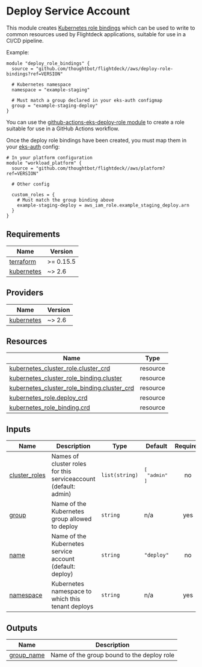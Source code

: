 # Deploy Service Account

This module creates [Kubernetes role bindings] which can be used to write to
common resources used by Flightdeck applications, suitable for use in a CI/CD
pipeline.

Example:

``` hcl
module "deploy_role_bindings" {
  source = "github.com/thoughtbot/flightdeck//aws/deploy-role-bindings?ref=VERSION"

  # Kubernetes namespace
  namespace = "example-staging"

  # Must match a group declared in your eks-auth configmap
  group = "example-staging-deploy"
}
```

You can use the [github-actions-eks-deploy-role module] to create a role
suitable for use in a GitHub Actions workflow.

Once the deploy role bindings have been created, you must map them in your
[eks-auth] config:

``` hcl
# In your platform configuration
module "workload_platform" {
  source = "github.com/thoughtbot/flightdeck//aws/platform?ref=VERSION"

  # Other config

  custom_roles = {
    # Must match the group binding above
    example-staging-deploy = aws_iam_role.example_staging_deploy.arn
  }
}
```

[Kubernetes role bindings]: https://kubernetes.io/docs/reference/access-authn-authz/rbac/
[eks-auth]: https://docs.aws.amazon.com/eks/latest/userguide/add-user-role.html
[github-actions-eks-deploy-role module]: github.com/thoughtbot/terraform-eks-cicd//modules/github-actions-eks-deploy-role

<!-- BEGIN_TF_DOCS -->
## Requirements

| Name | Version |
|------|---------|
| <a name="requirement_terraform"></a> [terraform](#requirement\_terraform) | >= 0.15.5 |
| <a name="requirement_kubernetes"></a> [kubernetes](#requirement\_kubernetes) | ~> 2.6 |

## Providers

| Name | Version |
|------|---------|
| <a name="provider_kubernetes"></a> [kubernetes](#provider\_kubernetes) | ~> 2.6 |

## Resources

| Name | Type |
|------|------|
| [kubernetes_cluster_role.cluster_crd](https://registry.terraform.io/providers/hashicorp/kubernetes/latest/docs/resources/cluster_role) | resource |
| [kubernetes_cluster_role_binding.cluster](https://registry.terraform.io/providers/hashicorp/kubernetes/latest/docs/resources/cluster_role_binding) | resource |
| [kubernetes_cluster_role_binding.cluster_crd](https://registry.terraform.io/providers/hashicorp/kubernetes/latest/docs/resources/cluster_role_binding) | resource |
| [kubernetes_role.deploy_crd](https://registry.terraform.io/providers/hashicorp/kubernetes/latest/docs/resources/role) | resource |
| [kubernetes_role_binding.crd](https://registry.terraform.io/providers/hashicorp/kubernetes/latest/docs/resources/role_binding) | resource |

## Inputs

| Name | Description | Type | Default | Required |
|------|-------------|------|---------|:--------:|
| <a name="input_cluster_roles"></a> [cluster\_roles](#input\_cluster\_roles) | Names of cluster roles for this serviceaccount (default: admin) | `list(string)` | <pre>[<br>  "admin"<br>]</pre> | no |
| <a name="input_group"></a> [group](#input\_group) | Name of the Kubernetes group allowed to deploy | `string` | n/a | yes |
| <a name="input_name"></a> [name](#input\_name) | Name of the Kubernetes service account (default: deploy) | `string` | `"deploy"` | no |
| <a name="input_namespace"></a> [namespace](#input\_namespace) | Kubernetes namespace to which this tenant deploys | `string` | n/a | yes |

## Outputs

| Name | Description |
|------|-------------|
| <a name="output_group_name"></a> [group\_name](#output\_group\_name) | Name of the group bound to the deploy role |
<!-- END_TF_DOCS -->
